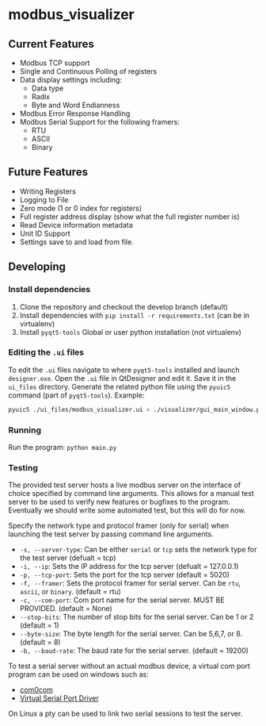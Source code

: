 # modbus_visualizer

## Current Features
* Modbus TCP support
* Single and Continuous Polling of registers
* Data display settings including:
    * Data type
    * Radix
    * Byte and Word Endianness
* Modbus Error Response Handling
* Modbus Serial Support for the following framers:
    * RTU
    * ASCII
    * Binary

## Future Features
* Writing Registers
* Logging to File
* Zero mode (1 or 0 index for registers)
* Full register address display (show what the full register number is)
* Read Device information metadata
* Unit ID Support
* Settings save to and load from file.

## Developing

### Install dependencies
1. Clone the repository and checkout the develop branch (default)
1. Install dependencies with `pip install -r requirements.txt` (can be in virtualenv)
1. Install `pyqt5-tools` Global or user python installation (not virtualenv)

### Editing the `.ui` files
To edit the `.ui` files navigate to where `pyqt5-tools` installed and launch `designer.exe`. Open the `.ui` file in 
QtDesigner and edit it. Save it in the `ui_files` directory. Generate the related python file using the `pyuic5` command 
(part of `pyqt5-tools`). Example:
```bash
pyuic5 ./ui_files/modbus_visualizer.ui > ./visualizer/gui_main_window.py
```

### Running
Run the program: `python main.py`


### Testing
The provided test server hosts a live modbus server on the interface of choice specified by command line arguments. 
This allows for a manual test server to be used to verify new features or bugfixes to the program. Eventually we should 
write some automated test, but this will do for now.

Specify the network type and protocol framer (only for serial) when launching the test server by passing command line 
arguments.
* `-s, --server-type`: Can be either `serial` or `tcp` sets the network type for the test
    server (defualt = tcp)
* `-i, --ip`: Sets the IP address for the tcp server (defualt = 127.0.0.1)
* `-p, --tcp-port`: Sets the port for the tcp server (default = 5020)
* `-f, --framer`: Sets the protocol framer for serial server. Can be `rtu`, `ascii`, or `binary`. 
    (default = rtu)
* `-c, --com-port`: Com port name for the serial server. MUST BE PROVIDED. (default = None)
* `--stop-bits`: The number of stop bits for the serial server. Can be 1 or 2 (default = 1)
* `--byte-size`: The byte length for the serial server. Can be 5,6,7, or 8. (default = 8)
* `-b, --baud-rate`: The baud rate for the serial server. (default = 19200)

To test a serial server without an actual modbus device, a virtual com port program can be used on 
windows such as:
* [com0com](https://sourceforge.net/projects/com0com/)
* [Virtual Serial Port Driver](https://www.eltima.com/products/vspdxp/)

On Linux a pty can be used to link two serial sessions to test the server.